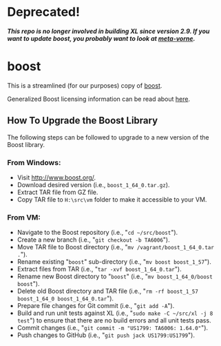 # Deprecated!

***This repo is no longer involved in building XL since version 2.9. If you want to
update boost, you probably want to look at
[meta-vorne](https://github.com/Vorne/meta-vorne).***

# boost

This is a streamlined (for our purposes) copy of [boost][0].

Generalized Boost licensing information can be read about [here][1].

[0]: http://www.boost.org
[1]: http://www.boost.org/users/license.html

## How To Upgrade the Boost Library
The following steps can be followed to upgrade to a new version of the Boost library.
### From Windows:
* Visit http://www.boost.org/.
* Download desired version (i.e., `boost_1_64_0.tar.gz`).
* Extract TAR file from GZ file.
* Copy TAR file to `H:\src\vm` folder to make it accessible to your VM.
### From VM:
* Navigate to the Boost repository (i.e., "`cd ~/src/boost`").
* Create a new branch (i.e., "`git checkout -b TA6006`").
* Move TAR file to Boost directory (i.e., "`mv /vagrant/boost_1_64_0.tar .`").
* Rename existing "`boost`" sub-directory (i.e., "`mv boost boost_1_57`").
* Extract files from TAR (i.e., "`tar -xvf boost_1_64_0.tar`").
* Rename new Boost directory to "`boost`" (i.e., "`mv boost_1_64_0/boost boost`").
* Delete old Boost directory and TAR file (i.e., "`rm -rf boost_1_57 boost_1_64_0 boost_1_64_0.tar`").
* Prepare file changes for Git commit (i.e., "`git add -A`").
* Build and run unit tests against XL (i.e., "`sudo make -C ~/src/xl -j 8 test`") to ensure that there are no build errors and all unit tests pass.
* Commit changes (i.e., "`git commit -m "US1799: TA6006: 1.64.0"`").
* Push changes to GitHub (i.e., "`git push jack US1799:US1799`").
